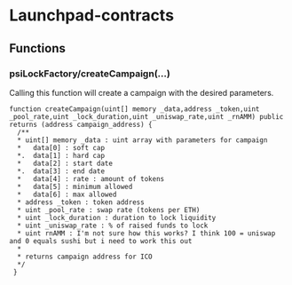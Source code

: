 # Launchpad-contracts

## Functions 

### psiLockFactory/createCampaign(...)
Calling this function will create a campaign with the desired parameters.

```solidity
function createCampaign(uint[] memory _data,address _token,uint _pool_rate,uint _lock_duration,uint _uniswap_rate,uint _rnAMM) public returns (address campaign_address) {
  /**
  * uint[] memory _data : uint array with parameters for campaign
  *   data[0] : soft cap
  *.  data[1] : hard cap
  *   data[2] : start date
  *.  data[3] : end date
  *   data[4] : rate : amount of tokens 
  *   data[5] : minimum allowed
  *   data[6] : max allowed
  * address _token : token address
  * uint _pool_rate : swap rate (tokens per ETH)
  * uint _lock_duration : duration to lock liquidity
  * uint _uniswap_rate : % of raised funds to lock 
  * uint rnAMM : I'm not sure how this works? I think 100 = uniswap and 0 equals sushi but i need to work this out
  *
  * returns campaign address for ICO
  */
 }

```
